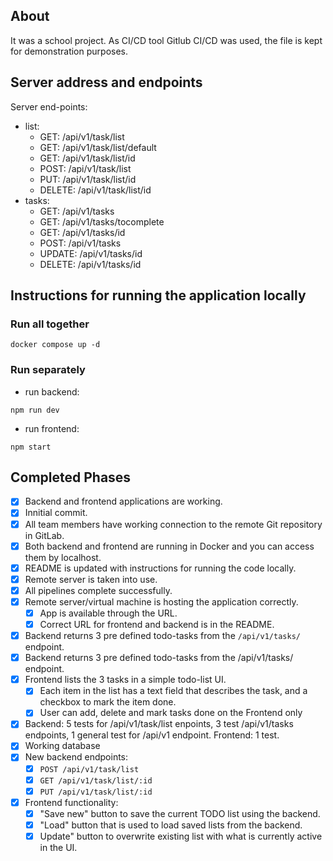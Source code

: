 ## About
It was a school project. As CI/CD tool Gitlub CI/CD was used, the file is kept for demonstration purposes.

## Server address and endpoints
Server end-points:
-  list:
    - GET: /api/v1/task/list
    - GET: /api/v1/task/list/default
    - GET: /api/v1/task/list/id
    - POST: /api/v1/task/list
    - PUT: /api/v1/task/list/id
    - DELETE: /api/v1/task/list/id
-  tasks: 
    - GET: /api/v1/tasks
    - GET: /api/v1/tasks/tocomplete
    - GET: /api/v1/tasks/id
    - POST: /api/v1/tasks
    - UPDATE: /api/v1/tasks/id
    - DELETE: /api/v1/tasks/id


## Instructions for running the application locally
### Run all together
```
docker compose up -d
```

### Run separately
- run backend:
```
npm run dev
```

- run frontend:
```
npm start
```


## Completed Phases
- [x] Backend and frontend applications are working.
- [x] Innitial commit.
- [x] All team members have working connection to the remote Git repository in GitLab.
- [x] Both backend and frontend are running in Docker and you can access them by localhost.
- [x] README is updated with instructions for running the code locally.
- [x] Remote server is taken into use.
- [x] All pipelines complete successfully.
- [x] Remote server/virtual machine is hosting the application correctly.
    - [x] App is available through the URL.
    - [x] Correct URL for frontend and backend is in the README.
- [x] Backend returns 3 pre defined todo-tasks from the ```/api/v1/tasks/``` endpoint.
- [x] Backend returns 3 pre defined todo-tasks from the /api/v1/tasks/ endpoint.
- [x] Frontend lists the 3 tasks in a simple todo-list UI.
    - [x] Each item in the list has a text field that describes the task, and a checkbox to mark the item done.
    - [x] User can add, delete and mark tasks done on the Frontend only
- [x] Backend: 5 tests for /api/v1/task/list enpoints, 3 test /api/v1/tasks endpoints, 1 general test for /api/v1 endpoint. Frontend: 1 test.
- [x] Working database
- [x] New backend endpoints:
    - [x] ```POST /api/v1/task/list```
    - [x] ```GET /api/v1/task/list/:id```
    - [x] ```PUT /api/v1/task/list/:id```
- [x] Frontend functionality:
    - [x] "Save new" button to save the current TODO list using the backend.
    - [x] "Load" button that is used to load saved lists from the backend.
    - [x] Update" button to overwrite existing list with what is currently active in the UI.